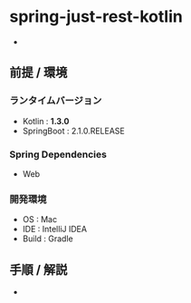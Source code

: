 # spring-just-rest-kotlin

- []()

## 前提 / 環境
### ランタイムバージョン
- Kotlin : **1.3.0**
- SpringBoot : 2.1.0.RELEASE

### Spring Dependencies
- Web

### 開発環境
- OS : Mac
- IDE : IntelliJ IDEA
- Build : Gradle

## 手順 / 解説
-

